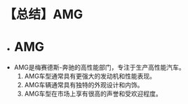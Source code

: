 # 【总结】AMG

-   # AMG
-   AMG是梅赛德斯-奔驰的高性能部门，专注于生产高性能汽车。
    1.  AMG车型通常具有更强大的发动机和性能表现。
    2.  AMG车辆通常具有独特的外观设计和内饰。
    3.  AMG车型在市场上享有很高的声誉和受欢迎程度。